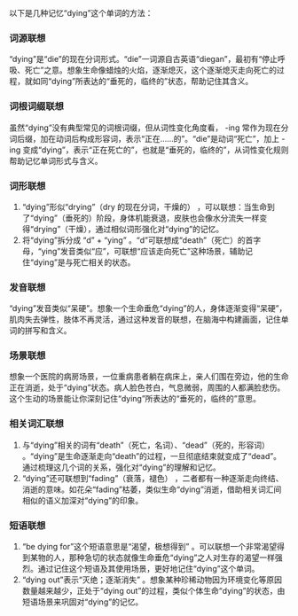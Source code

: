 以下是几种记忆“dying”这个单词的方法：

### 词源联想
“dying”是“die”的现在分词形式。“die”一词源自古英语“diegan”，最初有“停止呼吸、死亡”之意。想象生命像蜡烛的火焰，逐渐熄灭，这个逐渐熄灭走向死亡的过程，就如同“dying”所表达的“垂死的，临终的”状态，帮助记住其含义。

### 词根词缀联想
虽然“dying”没有典型常见的词根词缀，但从词性变化角度看， -ing 常作为现在分词后缀，加在动词后构成形容词，表示“正在……的”。“die”是动词“死亡”，加上 -ing 变成“dying”，表示“正在死亡的”，也就是“垂死的，临终的”，从词性变化规则帮助记忆单词形式与含义。

### 词形联想
1. “dying”形似“drying”（dry 的现在分词，干燥的） ，可以联想：当生命到了“dying”（垂死的）阶段，身体机能衰退，皮肤也会像水分流失一样变得“drying”（干燥），通过相似词形强化对“dying”的记忆。
2. 将“dying”拆分成 “d” + “ying” 。“d”可联想成“death”（死亡）的首字母，“ying”发音类似“应”，可联想“应该走向死亡”这种场景，辅助记住“dying”是与死亡相关的状态。

### 发音联想
“dying”发音类似“呆硬”。想象一个生命垂危“dying”的人，身体逐渐变得“呆硬”，肌肉失去弹性，肢体不再灵活，通过这种发音的联想，在脑海中构建画面，记住单词的拼写和含义。

### 场景联想
想象一个医院的病房场景，一位重病患者躺在病床上，亲人们围在旁边，他的生命正在消逝，处于“dying”状态。病人脸色苍白，气息微弱，周围的人都满脸悲伤。这个生动的场景能让你深刻记住“dying”所表达的“垂死的，临终的”意思。

### 相关词汇联想
1. 与“dying”相关的词有“death”（死亡，名词）、“dead”（死的，形容词） 。“dying”是生命逐渐走向“death”的过程，一旦彻底结束就变成了“dead”。通过梳理这几个词的关系，强化对“dying”的理解和记忆。
2. “dying”还可联想到“fading”（衰落，褪色） ，二者都有一种逐渐走向终结、消逝的意味。如花朵“fading”枯萎，类似生命“dying”消逝，借助相关词汇间相似的语义加深对“dying”的印象。

### 短语联想
1. “be dying for”这个短语意思是“渴望，极想得到” 。可以联想一个非常渴望得到某物的人，那种急切的状态就像生命垂危“dying”之人对生存的渴望一样强烈。通过记住这个短语及其使用场景，更好地记住“dying”这个单词。
2. “dying out”表示“灭绝；逐渐消失” 。想象某种珍稀动物因为环境变化等原因数量越来越少，正处于“dying out”的过程，类似个体生命“dying”的状态，由短语场景来巩固对“dying”的记忆。 
